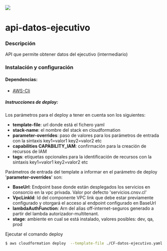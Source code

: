 [![](https://www.consorcio.cl/documents/10180/13865848/logo-consorcio-home.png)](https://consorcio.cl)

# api-datos-ejecutivo

### Descripción

API que permite obtener datos del ejecutivo (intermediario)


### Instalación y configuración

#### Dependencias: 
* [AWS-Cli](https://docs.aws.amazon.com/cli/latest/userguide/cli-chap-install.html)

##### Instrucciones de deploy:

Los parámetros para el deploy a tener en cuenta son los siguientes:
* **template-file**: url donde está el fichero yaml
* **stack-name**: el nombre del stack en cloudformation
* **parameter-overrides**: paso de valores para los parámetros de entrada con la sintaxis key1=valor1 key2=valor2 etc
* **capabilities CAPABILITY_IAM**: confirmación para la creación de recursos de IAM
* **tags**: etiquetas opcionales para la identificación de recursos con la sintaxis key1=valor1 key2=valor2 etc

Parámetros de entrada del template a informar en el parámetro de deploy '**parameter-overrides**' son:
* **BaseUrl**: Endpoint base donde están desplegados los servicios en consorcio en la vpc privada. Valor por defecto 'servicios.cnsv.cl'
* **VpcLinkId**: Id del componente VPC link que debe estar previamente configurado y otorgará el acceso al endpoint configurado en BaseUrl
* **lambdaAuthFunction**: Arn del alias off-internet-seguros generado a partir del lambda autorizador-multitenant.
* **stage**: ambiente en cual se está instalado, valores posibles: dev, qa, prod


Ejecutar el comando deploy
```sh
$ aws cloudformation deploy  --template-file ./CF-datos-ejecutivo.yaml --stack-name api-datos-ejecutivo  --parameter-overrides VpcLinkId=5zhvp2 BaseUrl=serviciosqa.cnsv.cl lambdaAuthFunction=arn:aws:lambda:us-east-1:525676424548:function:autorizador-multitenant:off-internet-seguros stage=qa --capabilities CAPABILITY_IAM  --tags CC=55100 Proyecto='api datos ejecutivo'